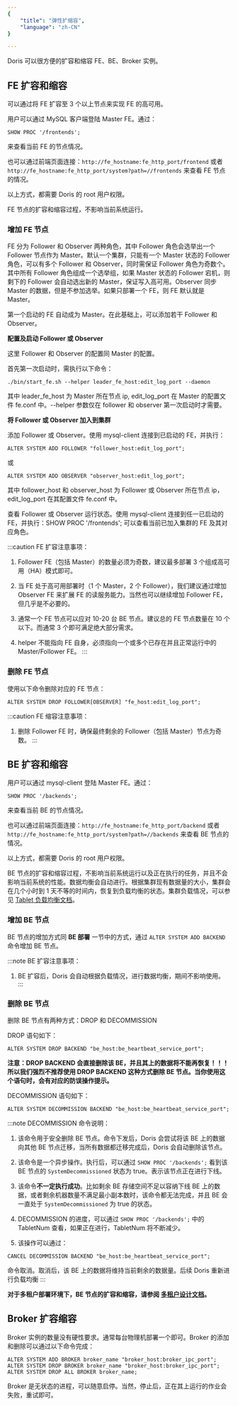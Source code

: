 ```yaml
---
{
    "title": "弹性扩缩容",
    "language": "zh-CN"
}

---
```


<!--
Licensed to the Apache Software Foundation (ASF) under one
or more contributor license agreements.  See the NOTICE file
distributed with this work for additional information
regarding copyright ownership.  The ASF licenses this file
to you under the Apache License, Version 2.0 (the
"License"); you may not use this file except in compliance
with the License.  You may obtain a copy of the License at

  http://www.apache.org/licenses/LICENSE-2.0

Unless required by applicable law or agreed to in writing,
software distributed under the License is distributed on an
"AS IS" BASIS, WITHOUT WARRANTIES OR CONDITIONS OF ANY
KIND, either express or implied.  See the License for the
specific language governing permissions and limitations
under the License.
-->



Doris 可以很方便的扩容和缩容 FE、BE、Broker 实例。

## FE 扩容和缩容

可以通过将 FE 扩容至 3 个以上节点来实现 FE 的高可用。

用户可以通过 MySQL 客户端登陆 Master FE。通过：

`SHOW PROC '/frontends';`

来查看当前 FE 的节点情况。

也可以通过前端页面连接：```http://fe_hostname:fe_http_port/frontend``` 或者 ```http://fe_hostname:fe_http_port/system?path=//frontends``` 来查看 FE 节点的情况。

以上方式，都需要 Doris 的 root 用户权限。

FE 节点的扩容和缩容过程，不影响当前系统运行。

### 增加 FE 节点

FE 分为 Follower 和 Observer 两种角色，其中 Follower 角色会选举出一个 Follower 节点作为 Master。默认一个集群，只能有一个 Master 状态的 Follower 角色，可以有多个 Follower 和 Observer，同时需保证 Follower 角色为奇数个。其中所有 Follower 角色组成一个选举组，如果 Master 状态的 Follower 宕机，则剩下的 Follower 会自动选出新的 Master，保证写入高可用。Observer 同步 Master 的数据，但是不参加选举。如果只部署一个 FE，则 FE 默认就是 Master。

第一个启动的 FE 自动成为 Master。在此基础上，可以添加若干 Follower 和 Observer。

**配置及启动 Follower 或 Observer**

这里 Follower 和 Observer 的配置同 Master 的配置。

首先第一次启动时，需执行以下命令：

`./bin/start_fe.sh --helper leader_fe_host:edit_log_port --daemon`

其中 leader\_fe\_host 为 Master 所在节点 ip, edit\_log\_port 在 Master 的配置文件 fe.conf 中。--helper 参数仅在 follower 和 observer 第一次启动时才需要。

**将 Follower 或 Observer 加入到集群**

添加 Follower 或 Observer。使用 mysql-client 连接到已启动的 FE，并执行：

`ALTER SYSTEM ADD FOLLOWER "follower_host:edit_log_port";`

或

`ALTER SYSTEM ADD OBSERVER "observer_host:edit_log_port";`

其中 follower\_host 和 observer\_host 为 Follower 或 Observer 所在节点 ip，edit\_log\_port 在其配置文件 fe.conf 中。

查看 Follower 或 Observer 运行状态。使用 mysql-client 连接到任一已启动的 FE，并执行：SHOW PROC '/frontends'; 可以查看当前已加入集群的 FE 及其对应角色。

:::caution
FE 扩容注意事项：

1. Follower FE（包括 Master）的数量必须为奇数，建议最多部署 3 个组成高可用（HA）模式即可。

2. 当 FE 处于高可用部署时（1 个 Master，2 个 Follower），我们建议通过增加 Observer FE 来扩展 FE 的读服务能力。当然也可以继续增加 Follower FE，但几乎是不必要的。

3. 通常一个 FE 节点可以应对 10-20 台 BE 节点。建议总的 FE 节点数量在 10 个以下。而通常 3 个即可满足绝大部分需求。

4. helper 不能指向 FE 自身，必须指向一个或多个已存在并且正常运行中的 Master/Follower FE。
:::

### 删除 FE 节点

使用以下命令删除对应的 FE 节点：

```ALTER SYSTEM DROP FOLLOWER[OBSERVER] "fe_host:edit_log_port";```

:::caution
FE 缩容注意事项：

1. 删除 Follower FE 时，确保最终剩余的 Follower（包括 Master）节点为奇数。
:::

## BE 扩容和缩容

用户可以通过 mysql-client 登陆 Master FE。通过：

```SHOW PROC '/backends';```

来查看当前 BE 的节点情况。

也可以通过前端页面连接：```http://fe_hostname:fe_http_port/backend``` 或者 ```http://fe_hostname:fe_http_port/system?path=//backends``` 来查看 BE 节点的情况。

以上方式，都需要 Doris 的 root 用户权限。

BE 节点的扩容和缩容过程，不影响当前系统运行以及正在执行的任务，并且不会影响当前系统的性能。数据均衡会自动进行。根据集群现有数据量的大小，集群会在几个小时到 1 天不等的时间内，恢复到负载均衡的状态。集群负载情况，可以参见 [Tablet 负载均衡文档](../maint-monitor/tablet-repair-and-balance.md)。

### 增加 BE 节点

BE 节点的增加方式同 **BE 部署** 一节中的方式，通过 `ALTER SYSTEM ADD BACKEND` 命令增加 BE 节点。

:::note
BE 扩容注意事项：

1. BE 扩容后，Doris 会自动根据负载情况，进行数据均衡，期间不影响使用。
:::

### 删除 BE 节点

删除 BE 节点有两种方式：DROP 和 DECOMMISSION

DROP 语句如下：

```ALTER SYSTEM DROP BACKEND "be_host:be_heartbeat_service_port";```

**注意：DROP BACKEND 会直接删除该 BE，并且其上的数据将不能再恢复！！！所以我们强烈不推荐使用 DROP BACKEND 这种方式删除 BE 节点。当你使用这个语句时，会有对应的防误操作提示。**

DECOMMISSION 语句如下：

```ALTER SYSTEM DECOMMISSION BACKEND "be_host:be_heartbeat_service_port";```

:::note
DECOMMISSION 命令说明：

1. 该命令用于安全删除 BE 节点。命令下发后，Doris 会尝试将该 BE 上的数据向其他 BE 节点迁移，当所有数据都迁移完成后，Doris 会自动删除该节点。

2. 该命令是一个异步操作。执行后，可以通过 ```SHOW PROC '/backends';``` 看到该 BE 节点的 `SystemDecommissioned` 状态为 true。表示该节点正在进行下线。

3. 该命令**不一定执行成功**。比如剩余 BE 存储空间不足以容纳下线 BE 上的数据，或者剩余机器数量不满足最小副本数时，该命令都无法完成，并且 BE 会一直处于 `SystemDecommissioned` 为 true 的状态。

4. DECOMMISSION 的进度，可以通过 ```SHOW PROC '/backends';``` 中的 TabletNum 查看，如果正在进行，TabletNum 将不断减少。

5. 该操作可以通过： 
	
  ```CANCEL DECOMMISSION BACKEND "be_host:be_heartbeat_service_port";```  

  命令取消。取消后，该 BE 上的数据将维持当前剩余的数据量。后续 Doris 重新进行负载均衡
:::

**对于多租户部署环境下，BE 节点的扩容和缩容，请参阅 [多租户设计文档](../../../version-3.0/admin-manual/workload-management/resource-group)。**

## Broker 扩容缩容

Broker 实例的数量没有硬性要求。通常每台物理机部署一个即可。Broker 的添加和删除可以通过以下命令完成：

```ALTER SYSTEM ADD BROKER broker_name "broker_host:broker_ipc_port";```
```ALTER SYSTEM DROP BROKER broker_name "broker_host:broker_ipc_port";```
```ALTER SYSTEM DROP ALL BROKER broker_name;```

Broker 是无状态的进程，可以随意启停。当然，停止后，正在其上运行的作业会失败，重试即可。


